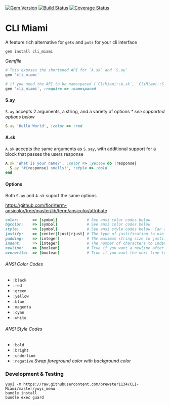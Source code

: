 [![Gem Version](https://badge.fury.io/rb/cli_miami.svg)](http://badge.fury.io/rb/cli_miami)
[![Build Status](https://travis-ci.org/brewster1134/CLI-Miami.svg)](https://travis-ci.org/brewster1134/CLI-Miami)
[![Coverage Status](https://coveralls.io/repos/brewster1134/CLI-Miami/badge.png)](https://coveralls.io/r/brewster1134/CLI-Miami)

# CLI Miami
A feature rich alternative for `gets` and `puts` for your cli interface

```shell
gem install cli_miami
```

_Gemfile_
```ruby
# This exposes the shortened API for `A.sk` and `S.ay`
gem 'cli_miami'

# if you need the API to be namespaced (`CliMiami::A.sk`, `CliMiami::S.ay`)
gem 'cli_miami', :require => :namespaced
```

#### S.ay
`S.ay` accepts 2 arguments, a string, and a variety of options
_* see supported options below_

```ruby
S.ay 'Hello World', :color => :red
```

#### A.sk
`A.sk` accepts the same arguments as `S.say`, with additional support for a block that passes the users response

```ruby
A.sk 'What is your name?', :color => :yellow do |response|
  S.ay "#{response} smells!", :style => :bold
end
```

#### Options
Both `S.ay` and `A.sk` suport the same options

https://github.com/flori/term-ansicolor/tree/master/lib/term/ansicolor/attribute

```ruby
color:      => [symbol]             # See ansi color codes below
bgcolor:    => [symbol]             # See ansi color codes below
style:      => [symbol]             # See ansi style codes below. Can accept multiple styles as an array
justify:    => [center|ljust|rjust] # The type of justification to use
padding:    => [integer]            # The maximum string size to justify text in
indent:     => [integer]            # The number of characters to indent
newline:    => [boolean]            # True if you want a newline after the output
overwrite:  => [boolean]            # True if you want the next line to overwrite the current line
```

###### ANSI Color Codes
* `:black`
* `:red`
* `:green`
* `:yellow`
* `:blue`
* `:magenta`
* `:cyan`
* `:white`

###### ANSI Style Codes
* `:bold`
* `:bright`
* `:underline`
* `:negative` _Swap foreground color with background color_

### Development & Testing

```shell
yuyi -m https://raw.githubusercontent.com/brewster1134/CLI-Miami/master/yuyi_menu
bundle install
bundle exec guard
```
